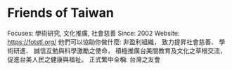 # Friends of Taiwan

Focuses: 學術研究, 文化推廣, 社會慈善
Since: 2002
Website: https://fotstl.org/
他們可以協助你做什麼: 非盈利組織， 致力提昇社會慈善、 學術研進、 誠信互勉與科學激勵之使命， 積極推廣台美間教育及文化之草根交流， 促進台美人民之健康與福祉。
正式繁中全稱: 台灣之友會